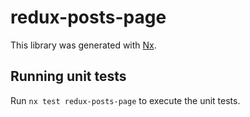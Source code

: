 # redux-posts-page

This library was generated with [Nx](https://nx.dev).

## Running unit tests

Run `nx test redux-posts-page` to execute the unit tests.
